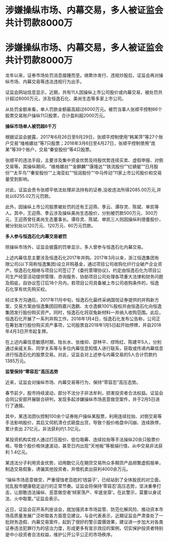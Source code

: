 # 涉嫌操纵市场、内幕交易，多人被证监会共计罚款8000万

# 涉嫌操纵市场、内幕交易，多人被证监会共计罚款8000万

龙年以来，证券市场处罚消息接踵而至。继欺诈发行、违规炒股后，证监会再对操纵市场、内幕交易等违法违规行为出手。

证监会网站信息显示，近期，共有11人因操纵上市公司股价或内幕交易，被处罚共计超过8000万元，涉及恒逸石化、美尚生态等多家上市公司。

从处罚金额来看，单人罚款金额最高超过6000万元。被罚当事人张顺平控制66个股票交易账户操纵11只股票，合计盈利超2000万元。

**操纵市场单人被罚超6千万**

根据证监会披露，2017年6月26日至9月29日，张顺平控制使用“韩某萍”等27个账户交易“维格娜丝”等7只股票；2018年3月6日至4月27日，张顺平控制使用“庞某”等39个账户，交易“秦安股份”等4只股票。

张顺平的违法手段，主要涉及集中资金优势及持股优势连续买卖、虚假申报、对倒交易等。其操纵期间，“维格娜丝”“金麒麟”“康隆达”“铁流股份”“红蜻蜓”“日月股份”“太平鸟”“秦安股份”“上海亚虹”“恒润股份”“中马传动”11家上市公司股价和交易量受到影响。

对此，证监会责令张顺平依法处理非法持有的证券,没收违法所得2085.00万元,并处以6255.02万元罚款。

此外，因操纵上市公司股票被处罚的还有王迎燕、季云、谭存灵、陈斌、单凯等人。其中，王迎燕、季云涉及操纵美尚生态股价，分别被罚款500万元、300万元，王迎燕曾任美尚生态董事长。谭存灵、陈斌、单凯三人则因操纵利德曼股价，被分别处以120万元、120万元、60万元罚款。

**多人参与恒逸石化内幕交易被罚**

除操纵市场外，证监会披露的罚单显示，多人曾参与恒逸石化内幕交易。

上述内幕信息主要涉及恒逸石化2017年并购。2017年3月以来，浙江恒逸集团有限公司(以下简称恒逸集团)设立并购基金，通过项目公司收购化纤行业破产企业资产。恒逸石化相继与项目公司签订了《委托管理协议》，约定由恒逸石化为项目公司生产经营活动提供管理、咨询服务，协助项目公司处理各项重大法律和财务问题及瑕疵，自协议签订后18个月内，若项目公司具备被上市公司收购条件的，恒逸石化享有优先购买权。

经过多方沟通后，2017年11月中旬，恒逸石化最终采纳国信证券提供的并购新方案，交易方案由恒逸集团回购嘉兴逸鹏、太仓逸枫100%股权并由恒逸石化向恒逸集团发行股份购买资产。同时，恒逸石化将双兔新材料一并纳入收购范围。此后，恒逸石化开展了一系列并购工作。2018年1月4日，恒逸石化发布公告称，公司正在筹划发行股份购买资产事项，公司股票自2018年1月5日起开始停牌，并自2018年4月3日开市起复牌。

在上述内幕信息敏感时期，陆长水、张维仰、邵林平、缪玲红、陈建平5人，分别通过亲戚关系、同学关系等与多位内幕信息知情人进行联系，获取或传递内幕信息进行恒逸石化的股票交易。对此，证监会对上述参与内幕交易的5人合计罚款约1385万元。

**监管保持“零容忍”高压态势**

近来，证监会对操纵市场、内幕交易等行为，保持“零容忍”高压态势。

春节前夕，股市持续波动，部分不法分子非法牟利，损害投资者合法权益。证监会会同公安部开展联合研判，发现多起涉嫌操纵市场恶意做空案件，并于2月5日进行了通报。

其中，某违法团伙控制100余个证券账户操纵某股票，利用连续拉抬、对倒交易等手法影响股价，其后又伺机清仓式砸盘出货，导致个股价格盘中闪崩、连续跌停，累计卖出
27亿元，非法获利约1.3亿元。

某投资机构实控人通过打压股价、低位吸筹、连续拉抬等手法操纵20余只股票价格，导致个股价格快速波动，甚至日内出现“天地板”等极端行情，从中交易非法获利
1.4亿元。

某违法分子利用资金优势，动用数亿元在期货交易所众多期货产品频繁虚假报单，制造交易假象，诱骗其他投资者，并借机卖出获利4000余万元。

“操纵市场恶意做空，严重侵蚀老百姓的‘钱袋子’，已经站到了全体股民的对立面，扰乱股市健康稳定运行的正常节奏。证监会将保持‘零容忍’高压态势，坚决重拳打击，让胆敢违法操纵、恶意做空者‘倾家荡产、牢底坐穿’。在此警示，莫要以身试法、火中取栗。”证监会表示。

近日，证监会召开系列座谈会，就加强资本市场监管、防范化解风险、推动资本市场高质量发展广泛听取各方面意见建议。与会代表表示，近期证监会严肃查处了一批财务造假、内幕交易案件，起到了很好的警示震慑效果，建议进一步加大对各类证券违法犯罪行为的惩治力度，形成更多有宣示效应的案例，切实保护投资者特别是中小投资者合法权益，维护公开公平公正的市场秩序。

